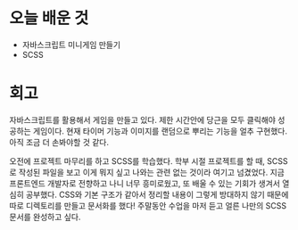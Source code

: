 # 오늘 배운 것

* 자바스크립트 미니게임 만들기
* SCSS

# 회고

자바스크립트를 활용해서 게임을 만들고 있다. 제한 시간안에 당근을 모두 클릭해야 성공하는 게임이다. 현재 타이머 기능과 이미지를 랜덤으로 뿌리는 기능을 얼추 구현했다.
아직 조금 더 손봐야할 것 같다.

오전에 프로젝트 마무리를 하고 SCSS를 학습했다. 학부 시절 프로젝트를 할 때, SCSS로 작성된 파일을 보고 이게 뭐지 싶고 나와는 관련 없는 것이라 여기고 넘겼었다. 지금 프론트엔드 개발자로 전향하고 나니 
너무 흥미로웠고, 또 배울 수 있는 기회가 생겨서 열심히 공부했다. CSS와 기본 구조가 같아서 정리할 내용이 그렇게 방대하지 않기 때문에 
따로 디렉토리를 만들고 문서화를 했다! 주말동안 수업을 마저 듣고 얼른 나만의 SCSS 문서를 완성하고 싶다.

